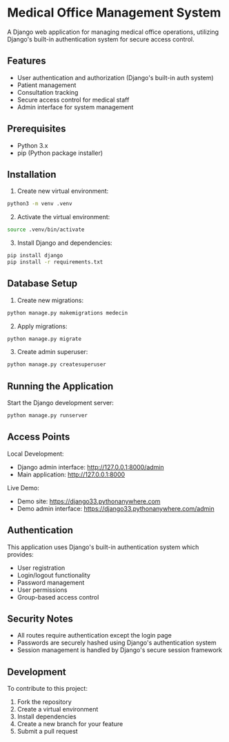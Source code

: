 # Medical Office Management System

A Django web application for managing medical office operations, utilizing Django's built-in authentication system for secure access control.

## Features

- User authentication and authorization (Django's built-in auth system)
- Patient management
- Consultation tracking
- Secure access control for medical staff
- Admin interface for system management

## Prerequisites

- Python 3.x
- pip (Python package installer)

## Installation

1. Create new virtual environment:
```bash
python3 -m venv .venv
```

2. Activate the virtual environment:
```bash
source .venv/bin/activate
```

3. Install Django and dependencies:
```bash
pip install django
pip install -r requirements.txt
```

## Database Setup

1. Create new migrations:
```bash
python manage.py makemigrations medecin
```

2. Apply migrations:
```bash
python manage.py migrate
```

3. Create admin superuser:
```bash
python manage.py createsuperuser
```

## Running the Application

Start the Django development server:
```bash
python manage.py runserver
```

## Access Points

Local Development:

- Django admin interface: http://127.0.0.1:8000/admin
- Main application: http://127.0.0.1:8000

Live Demo:

- Demo site: https://django33.pythonanywhere.com
- Demo admin interface: https://django33.pythonanywhere.com/admin

## Authentication

This application uses Django's built-in authentication system which provides:

- User registration
- Login/logout functionality
- Password management
- User permissions
- Group-based access control

## Security Notes
    
- All routes require authentication except the login page
- Passwords are securely hashed using Django's authentication system
- Session management is handled by Django's secure session framework

## Development

To contribute to this project:

1. Fork the repository 
2. Create a virtual environment 
3. Install dependencies 
4. Create a new branch for your feature 
5. Submit a pull request


